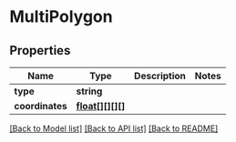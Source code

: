 # MultiPolygon

## Properties
Name | Type | Description | Notes
------------ | ------------- | ------------- | -------------
**type** | **string** |  | 
**coordinates** | [**float[][][][]**](array.md) |  | 

[[Back to Model list]](../../README.md#documentation-for-models) [[Back to API list]](../../README.md#documentation-for-api-endpoints) [[Back to README]](../../README.md)

